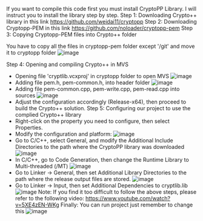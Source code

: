 If you want to compile this code first you must install CryptoPP Library.
I will instruct you to install the library step by step.
Step 1: Downloading Crypto++ library in this link https://github.com/weidai11/cryptopp
Step 2: Downloading Cryptopp-PEM in this link https://github.com/noloader/cryptopp-pem
Step 3: Copying Cryptopp-PEM files into Crypto++ folder

  You have to copy all the files in cryptopp-pem folder except '/git' and move it to cryptopp folder
![image](https://github.com/user-attachments/assets/5542c193-48a3-4657-83cc-35448c839135)

Step 4: Opening and compiling Crypto++ in MVS
  - Opening file 'cryptlib.vcxproj' in cryptopp folder to open MVS
  ![image](https://github.com/user-attachments/assets/fbeb77c6-095d-4174-8e56-b096ce338b4c)
  - Adding file pem.h, pem-common.h, into header folder
  ![image](https://github.com/user-attachments/assets/f5476422-0da7-4cc5-98a3-1786083e78e9)
  - Adding file pem-common.cpp, pem-write.cpp, pem-read.cpp into sources
  ![image](https://github.com/user-attachments/assets/7862d492-b625-413f-99a1-d11fbc9d337b)
  - Adjust the configuration accordingly (Release-x64), then proceed to build the Crypto++ solution.
Step 5: Configuring our project to use the complied Crypto++ library
  - Right-click on the property you need to configure, then select Properties.
  - Modify the configuration and platform:
  ![image](https://github.com/user-attachments/assets/dab72e30-2ac1-4bef-85cf-4b3c1e70b159)
  - Go to C/C++, select General, and modify the Additional Include Directories to the path where the CryptoPP library was downloaded
  ![image](https://github.com/user-attachments/assets/31194b32-43a2-4a0a-9c23-a10f9e8a132d)
  - In C/C++, go to Code Generation, then change the Runtime Library to Multi-threaded (/MT)
  ![image](https://github.com/user-attachments/assets/d96914e5-5fc1-4498-ba4c-2dde30e2501c)
  - Go to Linker -> General, then set Additional Library Directories to the path where the release output files are stored.
  ![image](https://github.com/user-attachments/assets/f60743e8-9858-4abd-82d7-bba80b38a099)
  - Go to Linker -> Input, then set Additional Dependencies to cryptlib.lib
  ![image](https://github.com/user-attachments/assets/a181f14f-44ad-4604-a94e-f2ab0bdccd7c)
Note: If you find it too difficult to follow the above steps, please refer to the following video: https://www.youtube.com/watch?v=5XE4zEN-WKg
Finally: You can run project just remember to change this
![image](https://github.com/user-attachments/assets/559495c3-b821-4215-8716-abf069ccf23a)







